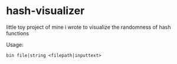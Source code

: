 # hash-visualizer

little toy project of mine i wrote to visualize the randomness of hash functions

Usage:

`bin file|string <filepath|inputtext>`
